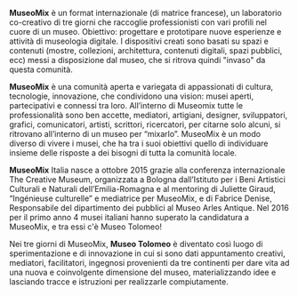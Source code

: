 **MuseoMix** è un format internazionale (di matrice francese), un laboratorio co-creativo di tre giorni che raccoglie professionisti con vari profili nel cuore di un museo. Obiettivo: progettare e prototipare nuove esperienze e attività di museologia digitale.
I dispositivi creati sono basati su spazi e contenuti (mostre, collezioni, architettura, contenuti digitali, spazi pubblici, ecc) messi a disposizione dal museo, che si ritrova quindi "invaso" da questa comunità.

**MuseoMix** è una comunità aperta e variegata di appassionati di cultura, tecnologie, innovazione, che condividono una vision: musei aperti, partecipativi e connessi tra loro.
All’interno di Museomix tutte le professionalità sono ben accette, mediatori, artigiani, designer, sviluppatori, grafici, comunicatori, artisti, scrittori, ricercatori, per citarne solo alcuni, si ritrovano all’interno di un museo per “mixarlo”.
MuseoMix è un modo diverso di vivere i musei, che ha tra i suoi obiettivi quello di individuare insieme delle risposte a dei bisogni di tutta la comunità locale.

**MuseoMix** Italia nasce a ottobre 2015 grazie alla conferenza internazionale The Creative Museum, organizzata a Bologna dall’Istituto per i Beni Artistici Culturali e Naturali dell’Emilia-Romagna e al mentoring di Juliette Giraud, “Ingénieuse culturelle” e mediatrice per MuseoMix, e di Fabrice Denise, Responsabile del dipartimento dei pubblici al Museo Arles Antique. 
Nel 2016 per il primo anno 4 musei italiani hanno superato la candidatura a MuseoMix, e tra essi c'è Museo Tolomeo!

Nei tre giorni di MuseoMix, **Museo Tolomeo** è diventato così luogo di sperimentazione e di innovazione in cui si sono dati appuntamento creativi, mediatori, facilitatori, ingegnosi provenienti da tre continenti per dare vita ad una nuova e coinvolgente dimensione del museo, materializzando idee e lasciando tracce e istruzioni per realizzarle compiutamente.

